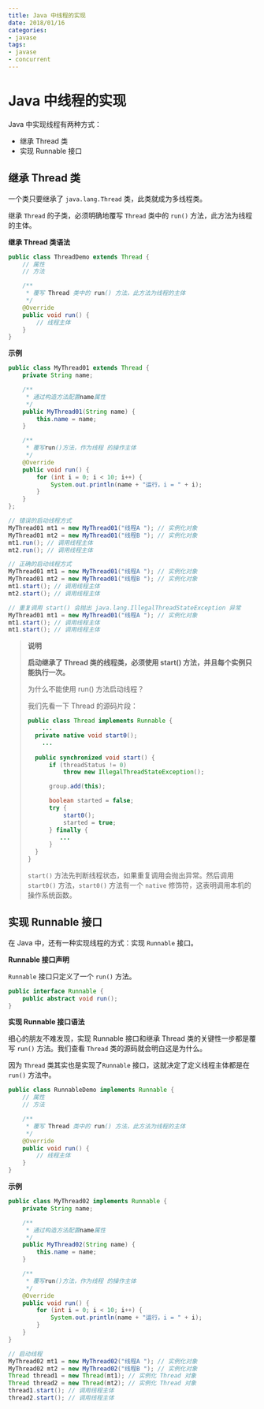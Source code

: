 ```yaml
---
title: Java 中线程的实现
date: 2018/01/16
categories:
- javase
tags:
- javase
- concurrent
---
```

# Java 中线程的实现

Java 中实现线程有两种方式：

- 继承 Thread 类
- 实现 Runnable 接口

## 继承 Thread 类

一个类只要继承了 `java.lang.Thread` 类，此类就成为多线程类。

继承 `Thread` 的子类，必须明确地覆写 `Thread` 类中的 `run()` 方法，此方法为线程的主体。

**继承 Thread 类语法**

```java
public class ThreadDemo extends Thread {
    // 属性
    // 方法

    /**
     * 覆写 Thread 类中的 run() 方法，此方法为线程的主体
     */
    @Override
    public void run() {
        // 线程主体
    }
}
```

**示例**

```java
public class MyThread01 extends Thread {
    private String name;

    /**
     * 通过构造方法配置name属性
     */
    public MyThread01(String name) {
        this.name = name;
    }

    /**
     * 覆写run()方法，作为线程 的操作主体
     */
    @Override
    public void run() {
        for (int i = 0; i < 10; i++) {
            System.out.println(name + "运行，i = " + i);
        }
    }
};

// 错误的启动线程方式
MyThread01 mt1 = new MyThread01("线程A "); // 实例化对象
MyThread01 mt2 = new MyThread01("线程B "); // 实例化对象
mt1.run(); // 调用线程主体
mt2.run(); // 调用线程主体

// 正确的启动线程方式
MyThread01 mt1 = new MyThread01("线程A "); // 实例化对象
MyThread01 mt2 = new MyThread01("线程B "); // 实例化对象
mt1.start(); // 调用线程主体
mt2.start(); // 调用线程主体

// 重复调用 start() 会抛出 java.lang.IllegalThreadStateException 异常
MyThread01 mt1 = new MyThread01("线程A "); // 实例化对象
mt1.start(); // 调用线程主体
mt1.start(); // 调用线程主体
```

> **说明**
>
> **启动继承了 Thread 类的线程类，必须使用 start() 方法，并且每个实例只能执行一次。**
>
> 为什么不能使用 run() 方法启动线程？
>
> 我们先看一下 Thread 的源码片段：
>
> ```java
> public class Thread implements Runnable {
>     ...
> 	private native void start0();
>     ...
>     
> 	public synchronized void start() {
> 		if (threadStatus != 0)
> 			throw new IllegalThreadStateException();
>
> 		group.add(this);
>
> 		boolean started = false;
> 		try {
> 			start0();
> 			started = true;
> 		} finally {
> 		   ...
> 		}
> 	}
> }
> ```
>
> `start()` 方法先判断线程状态，如果重复调用会抛出异常。然后调用 `start0()` 方法，`start0()` 方法有一个 `native` 修饰符，这表明调用本机的操作系统函数。

## 实现 Runnable 接口

在 Java 中，还有一种实现线程的方式：实现 `Runnable` 接口。

**Runnable 接口声明**

`Runnable` 接口只定义了一个 `run()` 方法。

```java
public interface Runnable {
    public abstract void run();
}
```

**实现 Runnable 接口语法**

细心的朋友不难发现，实现 Runnable 接口和继承 Thread 类的关键性一步都是覆写 `run()` 方法。我们查看 `Thread` 类的源码就会明白这是为什么。

因为 `Thread` 类其实也是实现了`Runnable` 接口，这就决定了定义线程主体都是在 `run()` 方法中。

```java
public class RunnableDemo implements Runnable {
    // 属性
    // 方法

    /**
     * 覆写 Thread 类中的 run() 方法，此方法为线程的主体
     */
    @Override
    public void run() {
        // 线程主体
    }
}
```

**示例**

```java
public class MyThread02 implements Runnable {
    private String name;

    /**
     * 通过构造方法配置name属性
     */
    public MyThread02(String name) {
        this.name = name;
    }

    /**
     * 覆写run()方法，作为线程 的操作主体
     */
    @Override
    public void run() {
        for (int i = 0; i < 10; i++) {
            System.out.println(name + "运行，i = " + i);
        }
    }
}

// 启动线程
MyThread02 mt1 = new MyThread02("线程A "); // 实例化对象
MyThread02 mt2 = new MyThread02("线程B "); // 实例化对象
Thread thread1 = new Thread(mt1); // 实例化 Thread 对象
Thread thread2 = new Thread(mt2); // 实例化 Thread 对象
thread1.start(); // 调用线程主体
thread2.start(); // 调用线程主体
```



